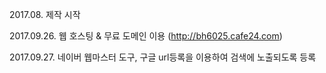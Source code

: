 2017.08. 제작 시작

2017.09.26. 웹 호스팅 & 무료 도메인 이용 (http://bh6025.cafe24.com)

2017.09.27. 네이버 웹마스터 도구, 구글 url등록을 이용하여 검색에 노출되도록 등록
